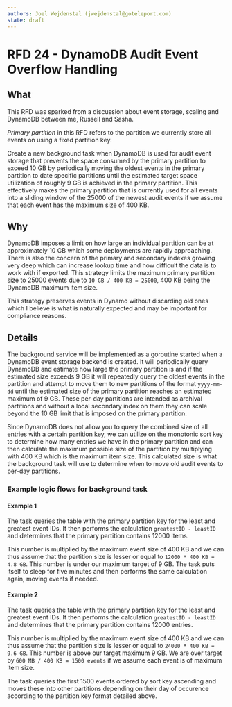 ```yaml
---
authors: Joel Wejdenstal (jwejdenstal@goteleport.com)
state: draft
---
```


# RFD 24 - DynamoDB Audit Event Overflow Handling

## What

This RFD was sparked from a discussion about event storage, scaling and DynamoDB between me, Russell and Sasha.

*Primary partition* in this RFD refers to the partition we currently store all events on using a fixed partition key.

Create a new background task when DynamoDB is used for audit event storage that prevents the space consumed by the primary partition to exceed 10 GB by periodically moving the oldest events in the primary partition to date specific partitions until the estimated target space utilization of roughly 9 GB is achieved in the primary partition. This effectively makes the primary partition that is currently used for all events into a sliding window of the 25000 of the newest audit events if we assume that each event has the maximum size of 400 KB.

## Why

DynamoDB imposes a limit on how large an individual partition can be at approximately 10 GB which some deployments are rapidly approaching. There is also the concern of the primary and secondary indexes growing very deep which can increase lookup time and how difficult the data is to work with if exported. This strategy limits the maximum primary partition size to 25000 events due to `10 GB / 400 KB = 25000`, 400 KB being the DynamoDB maximum item size.

This strategy preserves events in Dynamo without discarding old ones which I believe is what is naturally expected and may be important for compliance reasons.

## Details

The background service will be implemented as a goroutine started when a DynamoDB event storage backend is created. It will periodically query DynamoDB and estimate how large the primary partition is and if the estimated size exceeds 9 GB it will repeatedly query the oldest events in the partition and attempt to move them to new partitions of the format `yyyy-mm-dd` until the estimated size of the primary partition reaches an estimated maximum of 9 GB. These per-day partitions are intended as archival partitions and without a local secondary index on them they can scale beyond the 10 GB limit that is imposed on the primary partition.

Since DynamoDB does not allow you to query the combined size of all entries with a certain partition key, we can utilize on the monotonic sort key to determine how many entries we have in the primary partition and can then calculate the maximum possible size of the partition by multiplying with 400 KB which is the maximum item size. This calculated size is what the background task will use to determine when to move old audit events to per-day partitions.

### Example logic flows for background task

#### Example 1

The task queries the table with the primary partition key for the least and greatest event IDs. It then performs the calculation `greatestID - leastID` and determines that the primary partition contains 12000 items.

This number is multiplied by the maximum event size of 400 KB and we can thus assume that the partition size is lesser or equal to `12000 * 400 KB = 4.8 GB`. This number is under our maximum target of 9 GB. The task puts itself to sleep for five minutes and then performs the same calculation again, moving events if needed.

#### Example 2

The task queries the table with the primary partition key for the least and greatest event IDs. It then performs the calculation `greatestID - leastID` and determines that the primary partition contains 12000 entries.

This number is multiplied by the maximum event size of 400 KB and we can thus assume that the partition size is lesser or equal to `24000 * 400 KB = 9.6 GB`. This number is above our target maximum 9 GB. We are over target by `600 MB / 400 KB = 1500 events` if we assume each event is of maximum item size.

The task queries the first 1500 events ordered by sort key ascending and moves these into other partitions depending on their day of occurence according to the partition key format detailed above.
